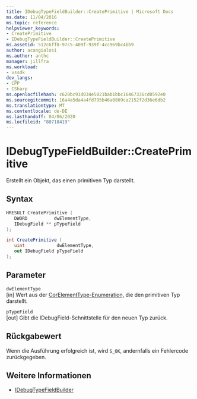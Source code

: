 ```yaml
---
title: IDebugTypeFieldBuilder::CreatePrimitive | Microsoft Docs
ms.date: 11/04/2016
ms.topic: reference
helpviewer_keywords:
- CreatePrimitive
- IDebugTypeFieldBuilder::CreatePrimitive
ms.assetid: 512c6ff0-97c5-409f-939f-4cc969bc4bb9
author: acangialosi
ms.author: anthc
manager: jillfra
ms.workload:
- vssdk
dev_langs:
- CPP
- CSharp
ms.openlocfilehash: c620bc91d034e5021bab1bbc16467336cd0592e0
ms.sourcegitcommit: 16a4a5da4a4fd795b46a0869ca2152f2d36e6db2
ms.translationtype: MT
ms.contentlocale: de-DE
ms.lasthandoff: 04/06/2020
ms.locfileid: "80718419"
---
```

# <a name="idebugtypefieldbuildercreateprimitive"></a>IDebugTypeFieldBuilder::CreatePrimitive
Erstellt ein Objekt, das einen primitiven Typ darstellt.

## <a name="syntax"></a>Syntax

```cpp
HRESULT CreatePrimitive (
   DWORD          dwElementType,
   IDebugField ** pTypeField
);
```

```csharp
int CreatePrimitive (
   uint            dwElementType,
   out IDebugField pTypeField
);
```

## <a name="parameters"></a>Parameter
`dwElementType`\
[in] Wert aus der [CorElementType-Enumeration,](/dotnet/framework/unmanaged-api/metadata/corelementtype-enumeration) die den primitiven Typ darstellt.

`pTypeField`\
[out] Gibt die IDebugField-Schnittstelle für den neuen Typ zurück.

## <a name="return-value"></a>Rückgabewert
 Wenn die Ausführung erfolgreich ist, wird `S_OK`, andernfalls ein Fehlercode zurückgegeben.

## <a name="see-also"></a>Weitere Informationen
- [IDebugTypeFieldBuilder](../../../extensibility/debugger/reference/idebugtypefieldbuilder.md)

